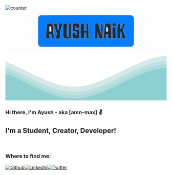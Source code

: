 ![counter](https://endpysy6ssvpagf.m.pipedream.net)

<p align="center">
  <img src="https://github.com/amn-max/amn-max/blob/master/text.svg" width="300" height="auto"/>
</p>
<img src="https://github.com/amn-max/amn-max/blob/master/waves.svg" width="100%" height="150">

### Hi there, I'm Ayush - aka [amn-max] ✌

## I'm a Student, Creator, Developer!

<br />

### Where to find me:
<p><a href="https://github.com/amn-max" target="_blank"><img alt="Github" src="https://img.shields.io/badge/GitHub-%2312100E.svg?&style=for-the-badge&logo=Github&logoColor=white" /></a><a href="https://www.linkedin.com/in/ayush-naik/" target="_blank"><img alt="LinkedIn" src="https://img.shields.io/badge/linkedin-%230077B5.svg?&style=for-the-badge&logo=linkedin&logoColor=white" /></a><a href="https://twitter.com/amn_max" target="_blank"><img alt="Twitter" src="https://img.shields.io/badge/Twitter-1DA1F2?style=for-the-badge&logo=twitter&logoColor=white" /></a>
</p>

<br />
<br />

